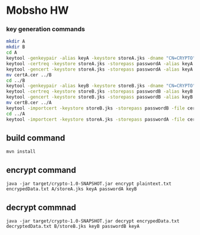 # Mobsho HW

### key generation commands
```bash
mkdir A
mkdir B
cd A
keytool -genkeypair -alias keyA -keystore storeA.jks -dname "CN=CRYPTO" -storepass passwordA -keypass passwordA -keyalg RSA
keytool -certreq -keystore storeA.jks -storepass passwordA -alias keyA -file certA.csr
keytool -gencert -keystore storeA.jks -storepass passwordA -alias keyA -infile certA.csr -outfile certA.cer
mv certA.cer ../B
cd ../B
keytool -genkeypair -alias keyB -keystore storeB.jks -dname "CN=CRYPTO" -storepass passwordB -keypass passwordB -keyalg RSA
keytool -certreq -keystore storeB.jks -storepass passwordB -alias keyB -file certB.csr
keytool -gencert -keystore storeB.jks -storepass passwordB -alias keyB -infile certB.csr -outfile certB.cer
mv certB.cer ../A
keytool -importcert -keystore storeB.jks -storepass passwordB -file certA.cer -alias keyA 
cd ../A
keytool -importcert -keystore storeA.jks -storepass passwordA -file certB.cer -alias keyB

```

## build command
`mvn install`

## encrypt command
`java -jar target/crypto-1.0-SNAPSHOT.jar encrypt plaintext.txt encrypedData.txt A/storeA.jks keyA passwordA keyB`

## decrypt commnad
`java -jar target/crypto-1.0-SNAPSHOT.jar decrypt encrypedData.txt decryptedData.txt B/storeB.jks keyB passwordB keyA
`